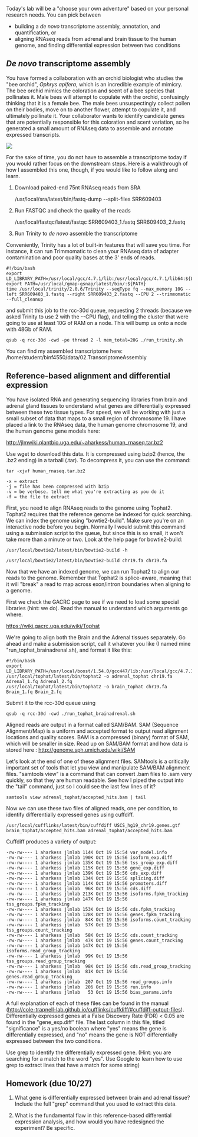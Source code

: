 Today's lab will be a "choose your own adventure" based on your personal research needs. You can pick between 

* building a _de novo_ transcriptome assembly, annotation, and quantification, or
* aligning RNAseq reads from adrenal and brain tissue to the human genome, and finding differential expression between two conditions


## _De novo_ transcriptome assembly

You have formed a collaboration with an orchid biologist who studies the "bee orchid", _Ophrys apifera_, which is an incredible example of mimicry. The bee orchid mimics the coloration and scent of a bee species that pollinates it. Male bees will attempt to copulate with the orchid, confusingly thinking that it is a female bee. The male bees unsuspectingly collect pollen on their bodies, move on to another flower, attempt to copulate it, and ultimately pollinate it. Your collaborator wants to identify candidate genes that are potentially responsible for this coloration and scent variation, so he generated a small amount of RNAseq data to assemble and annotate expressed transcripts.

![](https://thmcf.files.wordpress.com/2013/06/bee-orchid-imc-3702.jpg) 

For the sake of time, you do not have to assemble a transcriptome today if you would rather focus on the downstream steps. Here is a walkthrough of how I assembled this one, though, if you would like to follow along and learn.

1) Download paired-end 75nt RNAseq reads from SRA

    /usr/local/sra/latest/bin/fastq-dump --split-files SRR609403

2) Run FASTQC and check the quality of the reads

    /usr/local/fastqc/latest/fastqc SRR609403_1.fastq SRR609403_2.fastq

3) Run Trinity to _de novo_ assemble the transcriptome

Conveniently, Trinity has a lot of built-in features that will save you time. For instance, it can run Trimmomatic to clean your RNAseq data of adapter contamination and poor quality bases at the 3' ends of reads.

    #!/bin/bash
    export LD_LIBRARY_PATH=/usr/local/gcc/4.7.1/lib:/usr/local/gcc/4.7.1/lib64:${LD_LIBRARY_PATH}
    export PATH=/usr/local/gmap-gsnap/latest/bin/:${PATH}
    time /usr/local/trinity/2.0.6/Trinity --seqType fq --max_memory 10G --left SRR609403_1.fastq --right SRR609403_2.fastq --CPU 2 --trimmomatic --full_cleanup

and submit this job to the rcc-30d queue, requesting 2 threads (because we asked Trinity to use 2 with the --CPU flag), and telling the cluster that were going to use at least 10G of RAM on a node. This will bump us onto a node with 48Gb of RAM. 

    qsub -q rcc-30d -cwd -pe thread 2 -l mem_total=20G ./run_trinity.sh

You can find my assembled transcriptome here:
    /home/student/binf4550/data/02.TranscriptomeAssembly

## Reference-based alignment and differential expression

You have isolated RNA and generating sequencing libraries from brain and adrenal gland tissues to understand what genes are differentially expressed between these two tissue types. For speed, we will be working with just a small subset of data that maps to a small region of chromosome 19. I have placed a link to the RNAseq data, the human genome chromosome 19, and the human genome gene models here:

http://jlmwiki.plantbio.uga.edu/~aharkess/human_rnaseq.tar.bz2

Use wget to download this data. It is compressed using bzip2 (hence, the .bz2 ending) in a tarball (.tar). To decompress it, you can use the command:

    tar -xjvf human_rnaseq.tar.bz2

    -x = extract
    -j = file has been compressed with bzip
    -v = be verbose. tell me what you're extracting as you do it
    -f = the file to extract

First, you need to align RNAseq reads to the genome using Tophat2. Tophat2 requires that the reference genome be indexed for quick searching. We can index the genome using "bowtie2-build". Make sure you're on an interactive node before you begin. Normally I would submit this command using a submission script to the queue, but since this is so small, it won't take more than a minute or two. Look at the help page for bowtie2-build:

    /usr/local/bowtie2/latest/bin/bowtie2-build -h

    /usr/local/bowtie2/latest/bin/bowtie2-build chr19.fa chr19.fa

Now that we have an indexed genome, we can run Tophat2 to align our reads to the genome. Remember that Tophat2 is splice-aware, meaning that it will "break" a read to map across exon/intron boundaries when aligning to a genome.

First we check the GACRC page to see if we need to load some special libraries (hint: we do). Read the manual to understand which arguments go where. 

https://wiki.gacrc.uga.edu/wiki/Tophat

We're going to align both the Brain and the Adrenal tissues separately. Go ahead and make a submission script, call it whatever you like (I named mine "run_tophat_brainadrenal.sh), and format it like this:

    #!/bin/bash
    export LD_LIBRARY_PATH=/usr/local/boost/1.54.0/gcc447/lib:/usr/local/gcc/4.7.1/lib:/usr/local/gcc/4.7.1/lib64:${LD_LIBRARY_PATH}
    /usr/local/tophat/latest/bin/tophat2 -o adrenal_tophat chr19.fa Adrenal_1.fq Adrenal_2.fq 
    /usr/local/tophat/latest/bin/tophat2 -o brain_tophat chr19.fa Brain_1.fq Brain_2.fq 

Submit it to the rcc-30d queue using 

    qsub -q rcc-30d -cwd ./run_tophat_brainadrenal.sh

Aligned reads are output in a format called SAM/BAM. SAM (Sequence Alignment/Map) is a uniform and accepted format to output read alignment locations and quality scores. BAM is a compressed (binary) format of SAM, which will be smaller in size. Read up on SAM/BAM format and how data is stored here : http://genome.sph.umich.edu/wiki/SAM

Let's look at the end of one of these alignment files. SAMtools is a critically important set of tools that let you view and manipulate SAM/BAM alignment files. "samtools view" is a command that can convert .bam files to .sam very quickly, so that they are human readable. See how I piped the output into the "tail" command, just so I could see the last few lines of it?

    samtools view adrenal_tophat/accepted_hits.bam | tail

Now we can use these two files of aligned reads, one per condition, to identify differentially expressed genes using cuffdiff. 

    /usr/local/cufflinks/latest/bin/cuffdiff USCS_hg19_chr19.genes.gtf brain_tophat/accepted_hits.bam adrenal_tophat/accepted_hits.bam

Cuffdiff produces a variety of output:

    -rw-rw---- 1 aharkess jlmlab 114K Oct 19 15:54 var_model.info
    -rw-rw---- 1 aharkess jlmlab 190K Oct 19 15:56 isoform_exp.diff
    -rw-rw---- 1 aharkess jlmlab 135K Oct 19 15:56 tss_group_exp.diff
    -rw-rw---- 1 aharkess jlmlab 115K Oct 19 15:56 gene_exp.diff
    -rw-rw---- 1 aharkess jlmlab 139K Oct 19 15:56 cds_exp.diff
    -rw-rw---- 1 aharkess jlmlab 134K Oct 19 15:56 splicing.diff
    -rw-rw---- 1 aharkess jlmlab 114K Oct 19 15:56 promoters.diff
    -rw-rw---- 1 aharkess jlmlab  96K Oct 19 15:56 cds.diff
    -rw-rw---- 1 aharkess jlmlab 213K Oct 19 15:56 isoforms.fpkm_tracking
    -rw-rw---- 1 aharkess jlmlab 147K Oct 19 15:56 tss_groups.fpkm_tracking
    -rw-rw---- 1 aharkess jlmlab 153K Oct 19 15:56 cds.fpkm_tracking
    -rw-rw---- 1 aharkess jlmlab 128K Oct 19 15:56 genes.fpkm_tracking
    -rw-rw---- 1 aharkess jlmlab  84K Oct 19 15:56 isoforms.count_tracking
    -rw-rw---- 1 aharkess jlmlab  57K Oct 19 15:56 tss_groups.count_tracking
    -rw-rw---- 1 aharkess jlmlab  58K Oct 19 15:56 cds.count_tracking
    -rw-rw---- 1 aharkess jlmlab  47K Oct 19 15:56 genes.count_tracking
    -rw-rw---- 1 aharkess jlmlab 147K Oct 19 15:56 isoforms.read_group_tracking
    -rw-rw---- 1 aharkess jlmlab  99K Oct 19 15:56 tss_groups.read_group_tracking
    -rw-rw---- 1 aharkess jlmlab  98K Oct 19 15:56 cds.read_group_tracking
    -rw-rw---- 1 aharkess jlmlab  81K Oct 19 15:56 genes.read_group_tracking
    -rw-rw---- 1 aharkess jlmlab  207 Oct 19 15:56 read_groups.info
    -rw-rw---- 1 aharkess jlmlab  206 Oct 19 15:56 run.info
    -rw-rw---- 1 aharkess jlmlab   53 Oct 19 15:56 bias_params.info


A full explanation of each of these files can be found in the manual (http://cole-trapnell-lab.github.io/cufflinks/cuffdiff/#cuffdiff-output-files). Differentially expressed genes at a False Discovery Rate (FDR) < 0.05 are found in the "gene_exp.diff" file. The last column in this file, titled "significance" is a yes/no boolean where "yes" means the gene is differentially expressed, and "no" means the gene is NOT differentially expressed between the two conditions. 

Use grep to identify the differentially expressed gene. (Hint: you are searching for a match to the word "yes". Use Google to learn how to use grep to extract lines that have a match for some string)


## Homework (due 10/27)

1) What gene is differentially expressed between brain and adrenal tissue? Include the full "grep" command that you used to extract this data.

2) What is the fundamental flaw in this reference-based differential expression analysis, and how would you have redesigned the experiment? Be specific.

